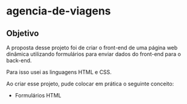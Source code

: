 ﻿# agencia-de-viagens
## Objetivo
A proposta desse projeto foi de criar o front-end de uma página web dinâmica utilizando formulários para enviar dados do front-end para o back-end.

Para isso usei as linguagens HTML e CSS.

Ao criar esse projeto, pude colocar em prática o seguinte conceito:

* Formulários HTML
